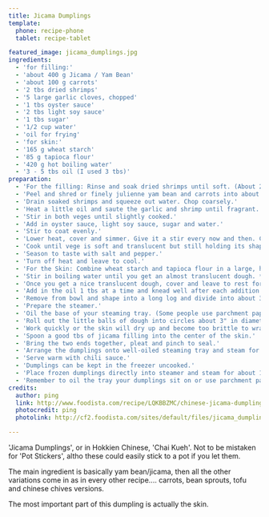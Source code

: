 ```yaml
---
title: Jicama Dumplings
template:
  phone: recipe-phone
  tablet: recipe-tablet

featured_image: jicama_dumplings.jpg
ingredients:
  - 'for filling:'
  - 'about 400 g Jicama / Yam Bean'
  - 'about 100 g carrots'
  - '2 tbs dried shrimps'
  - '5 large garlic cloves, chopped'
  - '1 tbs oyster sauce'
  - '2 tbs light soy sauce'
  - '1 tbs sugar'
  - '1/2 cup water'
  - 'oil for frying'
  - 'for skin:'
  - '165 g wheat starch'
  - '85 g tapioca flour'
  - '420 g hot boiling water'
  - '3 - 5 tbs oil (I used 3 tbs)'
preparation:
  - 'For the filling: Rinse and soak dried shrimps until soft. (About 20 mins)'
  - 'Peel and shred or finely julienne yam bean and carrots into about 3" long strips.'
  - 'Drain soaked shrimps and squeeze out water. Chop coarsely.'
  - 'Heat a little oil and saute the garlic and shrimp until fragrant.'
  - 'Stir in both veges until slightly cooked.'
  - 'Add in oyster sauce, light soy sauce, sugar and water.'
  - 'Stir to coat evenly.'
  - 'Lower heat, cover and simmer. Give it a stir every now and then. Check often to see if you need to add more water.'
  - 'Cook until vege is soft and translucent but still holding its shape (not too mushy).'
  - 'Season to taste with salt and pepper.'
  - 'Turn off heat and leave to cool.'
  - 'For the Skin: Combine wheat starch and tapioca flour in a large, heatproof mixing bowl.'
  - 'Stir in boiling water until you get an almost translucent dough. *Note: This was tough to do as the dough was very sticky and firm so I gave up and transferred to my Kenwood Chef mixer with a dough hook to mix and knead.'
  - 'Once you get a nice translucent dough, cover and leave to rest for about 10 mins.'
  - 'Add in the oil 1 tbs at a time and knead well after each addition. Keep at it until all 3 tbs oil are used up.'
  - 'Remove from bowl and shape into a long log and divide into about 30 - 35 pieces, depending on how big you want your dumplings to be.'
  - 'Prepare the steamer.'
  - 'Oil the base of your steaming tray. (Some people use parchment paper)'
  - 'Roll out the little balls of dough into circles about 3" in diameter.'
  - 'Work quickly or the skin will dry up and become too brittle to wrap or cover with a damp cloth in between.'
  - 'Spoon a good tbs of jicama filling into the center of the skin.'
  - 'Bring the two ends together, pleat and pinch to seal.'
  - 'Arrange the dumplings onto well-oiled steaming tray and steam for 15 - 18 mins or until skin is translucent.'
  - 'Serve warm with chili sauce.'
  - 'Dumplings can be kept in the freezer uncooked.'
  - 'Place frozen dumplings directly into steamer and steam for about 15 - 18 mins or until translucent.'
  - 'Remember to oil the tray your dumplings sit on or use parchment paper to line.'
credits:
  author: ping
  link: http://www.foodista.com/recipe/LQKBBZMC/chinese-jicama-dumplings
  photocredit: ping
  photolink: http://cf2.foodista.com/sites/default/files/jicama_dumplings.jpg

---
```


'Jicama Dumplings', or in Hokkien Chinese, 'Chai Kueh'. Not to be mistaken for 'Pot Stickers', altho these could easily stick to a pot if you let them.

The main ingredient is basically yam bean/jicama, then all the other variations come in as in every other recipe.... carrots, bean sprouts, tofu and chinese chives versions.

The most important part of this dumpling is actually the skin.
